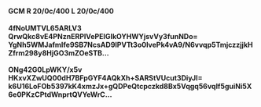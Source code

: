 #### GCM R 20/0c/400 L 20/0c/400
**4fNoUMTVL65ARLV3**<br/>**QrwQkc8vE4PNznERPlVePEIGIkOYHWYjsvVy3funNDo=**<br/>**YgNh5WMJafmIfe9SB7NcsAD9lPVTt3o0lvePk4vA9/N6vvqp5TmjczzjjkHZfrm298y8HjGO3mZOeSTB...**<br/><br/>
**ONg42G0LpWKY/x5v**<br/>**HKxvXZwUQ00dH7BFpGYF4AQkXh+SARStVUcut3DiyJI=**<br/>**k6U16LoFOb5397kK4xmzJx+gQDPeQtcpczkd8Bx5Vqgq56vqIf5guiNi5X6e0PKzCPtdWnprtQVYeWrC...**